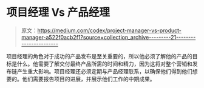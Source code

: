 # 项目经理 Vs 产品经理

> 原文：<https://medium.com/codex/project-manager-vs-product-manager-a522f0acb2f1?source=collection_archive---------21----------------------->

项目经理的角色对于成功的产品发布是至关重要的，所以他必须了解他的产品的目标是什么。他需要了解交付最终产品所需的时间和精力，因为这将对整个营销和发布链产生重大影响。项目经理还必须定期与产品经理联系，以确保他们得到他们想要的。他们需要报告项目的进展，并展示他们工作的中期成果。